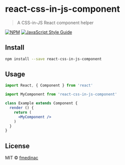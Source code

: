 # react-css-in-js-component

> A CSS-in-JS React component helper

[![NPM](https://img.shields.io/npm/v/react-css-in-js-component.svg)](https://www.npmjs.com/package/react-css-in-js-component) [![JavaScript Style Guide](https://img.shields.io/badge/code_style-standard-brightgreen.svg)](https://standardjs.com)

## Install

```bash
npm install --save react-css-in-js-component
```

## Usage

```jsx
import React, { Component } from 'react'

import MyComponent from 'react-css-in-js-component'

class Example extends Component {
  render () {
    return (
      <MyComponent />
    )
  }
}
```

## License

MIT © [fmedinac](https://github.com/fmedinac)
